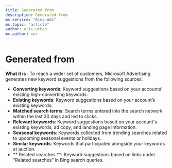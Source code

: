 ```yaml
---
title: Generated from
description: Generated from
ms.service: "Bing-Ads"
ms.topic: "article"
author: eric-urban
ms.author: eur
---
```


# Generated from

**What it is** : To reach a wider set of customers, Microsoft Advertising generates new keyword suggestions from the following sources:

- **Converting keywords**: Keyword suggestions based on your accounts’ existing high-converting keywords.
- **Existing keywords**: Keyword suggestions based on your account’s existing keywords.
- **Matched search terms**: Search terms entered into the search network within the last 30 days and led to clicks.
- **Relevant keywords**: Keyword suggestions based on your account's existing keywords, ad copy, and landing page information.
- **Seasonal keywords**: Keywords collected from trending searches related to upcoming seasonal events or holidays.
- **Similar keywords**: Keywords that participated alongside your keywords at auction.
- **          Related searches        **: Keyword suggestions based on links under “Related searches” in Bing search queries.



